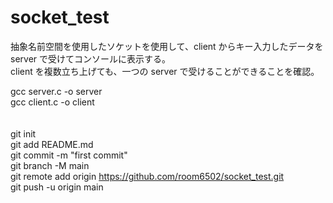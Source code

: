 # socket_test

抽象名前空間を使用したソケットを使用して、client からキー入力したデータを
server で受けてコンソールに表示する。<br>
client を複数立ち上げても、一つの server で受けることができることを確認。<br>

gcc server.c -o server<br>
gcc client.c -o client<br>
<br>
<br>
git init<br>
git add README.md<br>
git commit -m "first commit"<br>
git branch -M main<br>
git remote add origin https://github.com/room6502/socket_test.git<br>
git push -u origin main<br>
